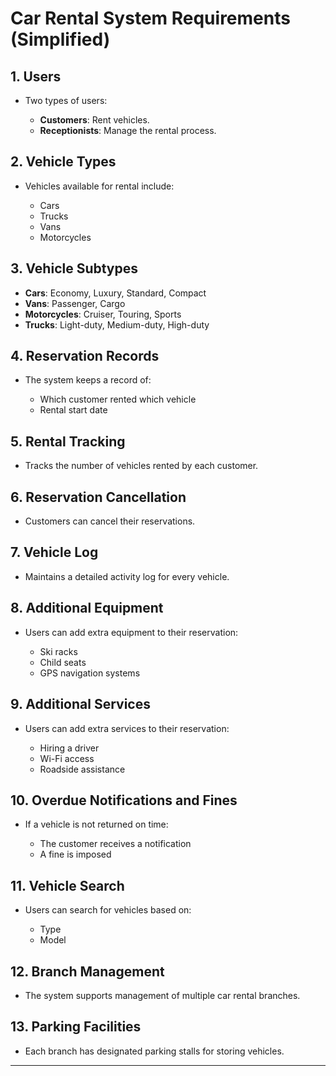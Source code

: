 # Car Rental System Requirements (Simplified)

## 1. Users

* Two types of users:

  * **Customers**: Rent vehicles.
  * **Receptionists**: Manage the rental process.

## 2. Vehicle Types

* Vehicles available for rental include:

  * Cars
  * Trucks
  * Vans
  * Motorcycles

## 3. Vehicle Subtypes

* **Cars**: Economy, Luxury, Standard, Compact
* **Vans**: Passenger, Cargo
* **Motorcycles**: Cruiser, Touring, Sports
* **Trucks**: Light-duty, Medium-duty, High-duty

## 4. Reservation Records

* The system keeps a record of:

  * Which customer rented which vehicle
  * Rental start date

## 5. Rental Tracking

* Tracks the number of vehicles rented by each customer.

## 6. Reservation Cancellation

* Customers can cancel their reservations.

## 7. Vehicle Log

* Maintains a detailed activity log for every vehicle.

## 8. Additional Equipment

* Users can add extra equipment to their reservation:

  * Ski racks
  * Child seats
  * GPS navigation systems

## 9. Additional Services

* Users can add extra services to their reservation:

  * Hiring a driver
  * Wi-Fi access
  * Roadside assistance

## 10. Overdue Notifications and Fines

* If a vehicle is not returned on time:

  * The customer receives a notification
  * A fine is imposed

## 11. Vehicle Search

* Users can search for vehicles based on:

  * Type
  * Model

## 12. Branch Management

* The system supports management of multiple car rental branches.

## 13. Parking Facilities

* Each branch has designated parking stalls for storing vehicles.

---

<!-- ## System Design References

###  Use Case Diagram  
You can view the use case diagram at the following link:  
[Click to open Use Case Diagram](https://viewer.diagrams.net/?tags=%7B%7D&lightbox=1&target=blank&highlight=0000ff&edit=_blank&layers=1&nav=1&dark=1#R%3Cmxfile%20pages%3D%222%22%3E%3Cdiagram%20name%3D%22Parking%20Lot%201%22%20id%3D%224mi7ojPFxWIzs0nfCwQq%22%3E7Vxbk6s2Ev41rso%2BDAUIcXmcGZ8kD9mqs5nd7OZRAxqbGkAOyGM7v34lEDeJc4w93Jx4Xsa0oIGvP3VLrRYr8Bwff0rRbvtPEuBoZerBcQXWK9M0gG6yf1xyEhLD0AvJJg0DIasFL%2BGfWAjL0%2FZhgLPWiZSQiIa7ttAnSYJ92pKhNCWH9mlvJGrfdYc2WBG8%2BChSpf8NA7oVUlPX64afcbjZlre2y5ZX5L9vUrJPxA0TkuCiJUalHnFqtkUBOTRE4MsKPKeE0OJXfHzGEQe2hKy47sdvtFbPnOKE9rngj%2BPRPPzrP9ZXH8KPt5eH3W%2FO5sGEhZoPFO0FGF%2BOFCdBJh6ankqQmPCRY82OXiPiv6%2FAExMJYxp2cfhjyO4J1jo72tKY%2FzTYzxwgHIgG9cHFu%2BCgZSbxGj9hEmOantgJh4ZxbAFriiNEw4%2B2JZEgxKa6tlL3lYTstqYu2GtbQo%2Fgrut4Gmwrycg%2B9bG4rgmwpMrVz6qiKN1gqqhiPxrvWYtyC15gTVsx5sq0IwbyU7ZDScuc9h97Trwnn0QkXYFHjuTmFf3AXoHdW5f%2B%2FSM3G%2BtYCX14Q3EYnYpLYpIQptrHjfYsZwRv1XfHQk7xkT6gKNwkRUPGcKCNpgPzKw8x8ytFc0K4IG8vH5P92hT%2FoeyIIAOIS%2FOeVB2VgMEcMiZZ89%2B8i0COCmTQnzvXqM4tyXqVGrNWUximaqkbCrtUDVGY5EdPGU3Ju%2FBJvNXIpW%2Bskz3nduOywuUwcQEwF0X4LX%2FYpw%2Bc0pD5uceqKQ6DIBLKmeHCZPNvsstbHoym9BehYg2a0l9zH1iLU0IRRa%2Fi2fVcFqFXHH0lWUhDUtwzLa962nHmZ%2BWLQm5OuBYtKX0mCXthFAqkMcroAWe0gUT91mGyxWlYtDUAZu%2BLj71MWDVV1qsdDeR9ujrTra2tn2oxsBvyQ2WiXAZho22LK9QKfXUTymrxpnF7mVr5YcWvprDNenGe0j0KJ8B8SuEHyr4kefjaTXOnfdiGFL8UnXstOmTDp3%2FTiwsbfM%2BPi9Yc2YbDhOV4oOHnK%2F%2B8bcTfKvx2%2BfmWU73UgzqKB33cYOGsm1CxYL7jP%2Fdx9OhT7kGrvvZLi%2F8sWBJKSbySOyNYUzICpKYEqa1CCjoRHQlQVwH0eZ8xPHB6s5i65syYeipJgzhMbgZQD7YBtecmael3Goi%2BnDKK45uF1JsdUlOBlKJ3zEd8of%2BOVY%2FKdLLpHp4k8ACpRzueipahTwqXOnTP%2FHzIvgC4qiCyHLjUsLJDp7grUs8JlNvRC6cFylQ9G3vD9%2FyttqEf4VnxctzzxPImhctQ4PJRGizKWXWRalqQVNfuo2w7L5O8pYFkKSCpAP0lM2qWIZnC9TTbbGvpm1JTHKon2WvkhJqpzgfHsyIzXnr6n2jKD37nLRosD9fH5pnr0znrF%2BD0CKNz0ETpsZ6uGVfSREnidlBubKaoIxKFKXlar53UK4xdJ%2FREOq9M5olUnjqHEGm8VhIvT%2BG1E3g8Tycl7wpRnbgrOBRJk5ciZVcl7Njjw6cVXK%2BURF0jTddO0tUpumGioORVnA4HD80OD%2B%2BO5eDVWfjd4AMaXE4OeqDD4HBCgwN1qex7sUCY9by3Z27P8Noe33bcMz4%2FP%2FrK0GbvhtNPBwLzikDQhT0cJjYAR9ecdneXA3%2Ff0ABsTzO9xp%2FkRSyNeZLqT3rSkWMG6FqvG4ZRlimNIbxzo4jLGLUQokDP0xw4DFMYDTRT0mVPu34LLhtu3gmhrsEDfRg2MEXavGSw1Gn2p8hwDGnBBVs3xXFBBcsThzUR%2BMGpcdCbBgW8PYZNC%2BGLbRjdo4yLvYesyJx2pmoBhS0R2fBFIZ3fy9TZEdnPnHaXFimq4dtcSRpLTdJ8hPjAJI%2B%2Bz3rPzNlk6zxc02aTLXUIvN8FiOKFIObIq99diBmTIqYO8VAQVJ0yJkH4xl8gzUGcs29KZOtak52YbOpgqAldimPywYmXj1MqMY9WM3MQLg1INTXVCSTqrHSZ0%2BMtADs1y%2BOjyN9HhdObvdvaUpbE0DvSJJPG1NLlNleyt4TH1Lc9v3pOekFHGtN7HQuOLpwSLXXBEWVZXqzJ3%2FU9TDYcrx2Zt2NaYHE0U2dHgmboA4VRUZNqo5hjkbxmu1VHveOcC5RdzJsWQHXsy%2Fw%2FLjzaEqpO5Iz%2F7IjZal9VAVrahHwh82xgW5oL6kSrbrVtC6y2xv7p3e%2FrnXgWXi463iny%2BdTd1ZxQFE1NAjUVo5DgvjL4mcAgzbDmXhm0e9T63A0%2B4Nq%2FNbfBB14Krty8YdktNw%2BBc7Gfb6z6VEs8v68aVUWXlhGdzemXDu%2FsMnOZpF5IxAGup5mg25dcPBBRdcGJi9XsgZeTl83KhXAIMru7EoWuHLd0qDImZtDA6893BvVgkONYQzGoQ9XUDOpRBnln0AhxzHEbNU62NFy6dnJ9Ru%2FU86oeFZd3bo0Q3xxvGD516ZqYQ466OnHn0BQRbigOdemamkM98jvDbwqROKGf4cTABcIzbhQxAdDctsVt4F7Hng5djqxrbPbck0XjJot67ISHXR8VGStZ5NzIpErX3ZaD0aDtTOtkyq6xkLAFoKVZ7W0I3tXbEDp0lfmaqRzPjUzNRufhQuiV7zcAw9Ar3wdhS%2FSatlzduZHZ2d%2BFXi6AWrkJ%2FbP0cgEbdMvea1p6uTcycbM9efe24w1Kr1uLonI9bF06dvHUz7SYdSRl%2BsQ0HKsG6NZouBB2WVLUu55dliM5y6kdnDkos75puLOrueWKwUIs7MnVPLal6VdO%2F125CLOs3JjKxpdlji7Y38k3Nrf6uwXNQfv7Wdp4PcOTvawaAE%2FergG9K7lly1VJ0%2BaV3Ms%2BOHQRtxwplkCwUG4ta%2BjjSdtZHCip6M0t%2BTtpcpAbm1tj1TvxLy60Rj3MgoPVtQ5Xt%2BQsilbyB%2BGgcyWtTOnrWlUN3VS0GqtgSZeqpaE%2BYLn0%2BS3ubk9aLeyjK3KVpXstraQMvCPvyLiaVivxvfPG6fWXzsGX%2FwM%3D%3C%2Fdiagram%3E%3Cdiagram%20id%3D%22A038mI5rNn6LkVU-p_f-%22%20name%3D%22Parking%20Lot%202%22%3E7V1bd6M4Ev41Pmf2ITncMY%2B%2BdGbmnHRvttM7O71vMii2TjBiQY7t%2BfUrcTMIfA1gwdAPHVNgFar6qqQqleSROlvvfg2Av%2FqKHeiOFMnZjdT5SFEMQ5boH0bZxxRNMxPKMkBOTJMPhFf0F0yI6WMb5MCw8CDB2CXILxJt7HnQJgUaCAK8LT72ht0iVx8sYYnwagO3TP0PcsgqoSqSdLjxG0TLVcraUpI7a5A%2BnRDCFXDwNkdSv4zUWYAxiT%2BtdzPoMvGlgom%2F93TkbvZmAfTIJV%2F450b7%2BSzJwc%2FJ5L%2F6ExgT%2FK8%2FH7S4lQ%2FgbpIejxTDpe1NffbKZJ8Iwvjfhr3ndA2CJfJG6kTyd9nlA8E%2BJWkRicAdeQAuWrKnbPpuMKDUQwv00zL5G%2FFZ5AhgTduZuuUrsAhJAKh%2BU2rxG9HVH3CFbPq6SbtUEAueF6X5PG0VsI6mwEvfUs6%2FcIUcFjhwYPCQ3JiE2GViPtHNa8TpwjeSybPcpIuoWEP4DdNnolYD5C371UUQhhRAP5D9Dskv%2F4j7%2BYEp%2F8peKgXGygcMCKImPIlBOI%2FQOU0gOY85TzF96s2N7PENUTuhUiJr%2Bmcu04%2FbFSLw1Qc2a3FLXVvGJm9uiQUydnCXIyXm9yvEa0iCPX0kuasoVuILEneoSmpC2OacyzihrXJ%2BJf0iSPzZMmv8YPH0Q2L0VzgAXRwHMANBeLn1dkXpsmVySlf0CqVrFUpXm1K6IY7SfwQb%2B72HaleyKYI4ajfFUfsfwOuj0jVFOKWPxVH6V0xwYO%2FpJK2PujdU4XQvyyXlf9kR6DlhSa6UOGHxEr1auNh%2Bp0KhpCQgk4348ikS5lwqCjTAG8%2BBTnID7hD5k31%2B1CU9uf4ZXSvj9Hq%2Byz083%2BcuXmCAaN8ZoiLaUcWEeBPY8FTflfhB6BQivKP6e5AeJUm1yhozEu0E0AUEfRQDwyqVJSxeMKLvfMCHalqPus5BROZUH3cr%2BWo%2BmCu3Ni42JStcU4RaLiQnmkofxG9vISw8E4EtE9En8KdUOB8OeC7y6KcpjWLwexZjM1gxy51hFzMoeDh6iDNz3heskeO4UWPUumlM9IP5hvmDfKA8R1%2BcqwfK98QM1QjIBBCwiN6Mgc8FC%2Bi%2B4BARhFn7Qfzs1GcCjISnT0f6PKIEZIY9FqSiCKgQhGQLQ5L1LO0J8lYU4qQmnyNpnM%2BRrbLPMcwKnzNuyuVUTTKO%2B5pEsce9iUdfKnYnkiSnhNif6Nn1wZ9EV%2Fv81cUeJbaXOjxKTvZ6hej1mhwK9VaPY03K%2Fsmcb9E4HV%2FsW840LFtcw0c8TW1epGoK0wlIiYIUxbAeNeXI7ORqeCgmFRQ%2F%2BlhGu5iwBkx8DhMan4u6HRCaJT%2FKxn0Bkc5%2B6gYEBwaNAv9vPeiYcm2wMWUBYFM1Q%2B3oAsgLCN7pjPbVx%2BSK%2BLqrSwSM02XLH3UyDZ8CCGPGC4zdfomUGtrvF3WwMzmZ0oKLLlXkZFpdcFHLOZm7eZzfgOdQxfk%2BHfd6l5CjYQqnfHNcofxWE3KqQMPNDK%2F9eETpmeIP1SMCKV4VR%2FHPbErVQ7VrfAJeALULVF%2FT89UXPhMqgPKraiuG7HeN2W%2Bd17lS1nmr2W%2B1qrKiE2mps4mIFM2iJCIkjSWpOf2bN6e8q1rjYdJwLkLt7NKJKJhQzHKeOxsHrs9zj8t5blNpNz%2BlDmsfn8SEztdh3Q4IXSonLFsHREMLH%2FfOc4s2vJh8JdftsDGV%2B8NGK8Om%2BUqgg7PRFTOPL5l6H6tdfKVmcg2%2B6iv9GWtUBDwCbi79qWjN4KOYhvGUmpkIge1n100mtk1xe0UirKv5%2FU0IAw%2Bs4R0WTvztPZZrQKzZVxrYbsKY%2F6RAaqnzMAhZCM34v8Sfe4WrAIbU1YAw3NKXSLfr9GL1qFiuqUlyOb9QuXokN5ZU0ssZxTZLeke5gt7RyWLe3OBfGPrPDPtH9Xa24DcN1c5OBdKx6y5TAYlblNJk8%2Bb4VDvXVNOTgHKCc8BiLBmzC1jkF0w0%2BfbQ2DrXVNNYFGhzU1KIM1nCv8Ossq1JVIBtGIbFPcE9mGTwdZiaUlHCn5l8O3uCBdozNnHWyOu%2FEQHHyZXvXVZgVi%2F7L3ToA54Nz5tWI9x36GyvO2PSsiycSafMrjdpepfpsvj%2FibEgTqx4izCWpjSQhCLNUei7YD%2FFIHD65ULTgmBUmHQ1OiXhPfZX4I8K6cfXJNtFjVZ6RiEp3s17fC4%2FKfGEPmkqXOEtKzM%2BCO742S5Nj7SK9EtI%2F%2F7Y%2B%2FAWNYVxsb109oya%2BoVIA%2BbkzZ42rvsNE%2FRGh0NWrNOjE3NkPgVnVBRwq1UlPs2l4AyBKrjZrG3f%2F%2Bnxhb69ex1bQlKMaBOTjoldN15%2BHmwZZeNteR4sUEFuFPMMptvVjlEIIQcQ2LtT6koZKQHMVqBj6o556J7aL4n6mR422V5wRdAavpJots0YM0ujHBm1pRdgS0h3fQGwjspSYu54s3DbYuyD%2FRqmnF%2BSi3ZYf8SHuF5%2BtmmdEVWuTCS27lNVIp1x56pUDKH07ETic%2B482y5Tvz8X6ATK0SfLxyptpKeDwd1cUt42E2m3WsLF3H54z8GALc6EFInY%2B%2F0elXSZ1QSngd1dr6hVndZY6RWlxryiQDUMMxCuLvdnnVF7ptFU7aZZofZ2D2MWaLV9VlwV6ovWtbEumtbNqiQyJ9Bhc%2FBnine5DTy6UbEhXFUrdN7U5mCz6gyI43WSZ7duZZWQmqaMDrWQD9KjrIxH7Z20mw5bomzdkkzex99%2B1GEZRFqxqYbLGs2qfLUwmDmye3B0uqy25p1dqScVBX46tzfrMNhcX1Wrl%2BDX7pZ0874V3tI4h1HpUbGUFt3aLbiqb5sA78NKG%2Fwu3y7IpfN1nXeHTYOoI8ke6G3WlyV6SqkHkdI9DvqobCj1dRPlSIzPDgRzqenkI4CosZraP5lDGBgNjLrN6Akgd7CdgdHA6HpG%2F%2FZeABpsZ2A0MLqa0QuNq4oLQZ3sxsBoYNQ%2Bo%2B%2FwLc49HGm%2BM0scEreXW7fSE7XOLXE0VyhvCrSeOfpc4H%2Fs2JhFBT47F%2FhP7ChV1XFTHhgNjDJGMxeHQzA%2BMOoRo6kL7He2O3HA9cBoYHQ9o29scbzr83xV40qZLP3SeT7%2FW8P1zfMFqmAbfW6ef6Tuf1EBzc5N8zuPff43PnTr0t%2F4MJqC%2FlgRB%2FrJxrTvUW26kNCtsSB9hTdBeIeNCAGT7oVsuydVavb2xqVdnEQbPdJNrUd3%2FXXGdfDDpqFUHeXa6p7WsUA%2FCZa4jmdMXvc0wFj333%2BswW4GWJ0z2Z%2FBeO2se7sjXohT5O7AmRXP5TeFX3GWR%2B3vEp2ttHHdHp2QqXK%2F4GJoFecRKGkYVAh5bpj30csAM5EeSiBpV1ZfsQPZE%2F8H%3C%2Fdiagram%3E%3Cdiagram%20id%3D%222JbYtx7kbXOYMD5rNI6i%22%20name%3D%22Parking%20Lot%203%22%3E7V1bc6M4Fv41rpp9iAuJi%2BHRiTs7s9WZ6mqnemcesVFsKhgxICf2%2FvqVuCNhGxNuJumHjjnGktC56JzvSIeJ%2FLA7%2FNs3ve0TtpAzgZJ1mMiLCYQygAr9wyjHiAI1LaZsfNuKaCAjLO3%2FoZgoxdS9baGgcCPB2CG2VySuseuiNSnQTN%2FH78XbXrBT7NUzN0ggLNemI1L%2Fa1tkG1OhJGVf%2FI7szTbpWku%2B2ZnJ3TEh2JoWfs%2BR5G8T%2BcHHmESfdocH5LDpSyYm%2Bt3jiW%2FTkfnIJVV%2B8PMwP%2F4ir%2F%2BsjLfdfvef4OFp9XwXt%2FJmOvv4iSdQc2h79x4bMjnGE6H9s2fjvN%2BZ%2FsZ2J%2FJc8g7p5R3BHiUpIYmgA7kzHXvD7lrTsSGfUrMW6KdN%2FDfsZ5UQfpj%2Bq%2B1uvmOyPAYE7ZIb6BOt%2BB9RmsfTtj4bcSJBSXcg33PJA62wbyH%2FLv5iHmCHzdeZ8V4zLw56IenEiE3uzMOD6Zlrm1D1mDNWUU6eecIGu2YPWaHH25tT07K%2BucQ33TX67V%2FRM66owehoWlnvB5v00PMGkViBnu31K0qHUCB2NJZgi98f945zeRpgoVP4hnxiU%2BM7j8zHIrQr97ExWUS93mN614sTWtIXm1o4KqVkR%2F8sAP34vrUJWlKdYi2%2B00Up7Ya1jQ4nbSdILTJdzBDeIeIf6S3JD4xZbMXjhQwoyQr1ni0LUFUj2ra4IsTLUbwUbdLWM2NNP8T2%2BgrbDQdnu3%2BaBI3fbG%2Fx3g8iybbwfuWgjtTKZ7Nbsdvbm1Wq9uu9Qx9xvsN7N7VfJxeoWzEdUAKzqVo0HnqJ8UjtRN54GG3ZDnk4toMt18fxW43RelzU87ja5bgZ5ZWBNDTVVQakutTX%2FdLcm30wKkK2RVfcovq%2BYTqC29ZaVeG9dbVvrVWHo7X0r7ljU%2B2IV%2BYqoMHzmqTU4i%2FiK2rijzvkfgLdN0NntAdnPyAm2QfJghrO9jIiddM%2FsXeIjoFxPXz2MLJ7ZNSuBuCbbkAlEbt%2FxPaXSiZ1KzrqPtUa%2F7xg34pNBKrEBSEzpaJNBFJbRlEbjlF8MINtdXN2M1yXteJKCCWthOtKCdfltpg%2BGxLTfWuETNd0dWhM10uYzs2nY7soXPh8%2FJom29g0sYl7wA6mTF24OLyJm2WeFTvbspywMZZdoaEoY83iDmSU7%2BEPF3JG%2BRnPAiP5mC615iocmcRcI3OFnB84sImNWft%2BdO%2B9h2lMEE6Vej9RFyHFJw%2FYZU6UHXILmQF5pytp%2BmTJk9juFvk2aYjlCuQ83hSwzrFclktYrrfEceMyx5FrzVmONuNrTjl86nhZyIo5gGik%2BRf7PFUUGF%2F%2FzXgqTQF9hIiwOOTuXhxzFz%2FoVNPHYnYhpEVDQZaQ%2FOUmnA4X7%2F01urSGiYzJTbtaMusJzUeOSey34jDKeBH38AOHUWjKdzjj7bvCqXD0APHv8ulhvqkSEVKKTRFqehERmgrFI330%2BhKTICvDFBnEYMq%2F4p7Ci7%2Fz32QNhVfH%2FFV96Ytm%2FJJd7U36Zio8sdBcLX0zVZA%2BvVvpE7dCfDsQKm%2FBOSFcOXj9GvI52bwCtOjyMVzuQ35XEFFV0nMiKk2hAfs0apfFKo0UmrZgwIB1ZUg1uKZ03hi2LUMDSsl%2BFOX5hbb22vkE6VzHptMaoD9xVZTh9h7RDAIqQGODeQHgglugKKrg9AK9S5gXDCixSqPbPFo4kuhW1Tmma4YY6XQb3IIBpeSe%2Ff36dYRs1%2FlE7ADYPqCczi%2FTHSHTgSQPj%2BsDAq2fMMH%2B%2BkjdtDEyH%2FJZ3AEwXwSvOw0S1UkhSNST6xowBoNF1EkOygBTSZpN%2BoUzogDqpEjcSXSMsiEKQWPBqCJNAZcn02Q4hTMj%2BadzsETl6BTKxlSXsn9F6ASoPHRyIlbNGk5uxC8vAWonnv2C7VuF7TUe9NJk0cJpsxIL1xZqDxqG7TNrI0lF4HSqgr6NTa%2FgqaZQc6Bk5gBwklDXzlxqV%2B4WVk3AvJsXqL7kRJ8ZUwWe5icPZVSVE12nM5Yta4bBy4nWrZyUnUT8kpMrfJd0m86HRYM2BagbNBzZKIPVG5ANTi4UVf%2FUKxKQ%2BQxwfQmS4bAkaECw7EcTM%2FHxiqWHyRVR%2F62mLuw%2BNn%2FawaOPULUzvLc3pVTR%2Fqj0gDeDFAE%2BjkrrM%2FSWCIIDygn8broWZZzn0SVwdDChrnF4jVR21qNTlBAOKDHwgHdetKCMjO9AMobH%2BAHlBr4zj2qEbJd5fHYAbB%2FQlvZxp4RUODzmf2HkrWLkhlxkuVGSBOwUIoefCCKHvQIShqycg7IlpSZEfr5dw%2BgWIU8s083LU3%2FIp6ZMFXhiYbge%2FNTUqapzItEtXCV%2FgeEfhTL1U47C9VCmrp2BMjsXjc%2BChfe79ACNPy5dX4A0aVACJELhnW5hyh%2FFkqaz9NxLL%2BdcKghZc3uLNGNq6JxQ6XWFirXGSSjkz%2Bm3LUm1IU76LYt8i%2F%2BfqcQQZT%2FcVRDFkdIXaVCkhR14jnm8x8Xj9CNIlVQs%2FdRgj16W3Yu6fjK9Yo5wGWfCqNJK3%2B2AFL%2FNZQf5JKLEE8bEqbDmrI9QNnGnDzi1Ufa3MO%2FSbwH9%2B3z0UB02BVFmV7p4UKv5SaTreTwyVr%2F3T0zsF3ttMmhoRMfGDP5QASjZdSmXQUqgNRRRHlDK6FT9xgsg8q1aDhI%2BZ3L8sztLz2ppLfussMV8614H0FtxNS8uX5evrtZR12%2FRserqp42bNO%2B5mnKRdp8rKXcz9lys9ghFe15e2YyvD9CcPR9QJrjoeRSvqmw4m6%2FXoZ6OfiXYB8h3zR3qQTW99z72uZkRZ5c5uzAvkDp6eOQHOMYFfkSfRyVXPgrY2zmC4J0OYjwvxYAzLhtvlJWZK9t116If3e8BzUkO25ycxTWzlEzxEObkPOreIPaZrH0XkXj5comzpkBSqPLH%2FEHdakDZpoCTTbWNj4o7Q75k8cRUGQOURZ0vLyOYraqyKEv8yQqhqbZlsWzTSr%2F4wnzzKSqId%2BVD%2BXiNgqBY42kEPobBaw6sWra6vRdwlG3Y6UmX5tbOdsevRBzA3sdr%2FXp%2FqeBoVFrAawag0uKGKyDMaM5Jwx5yi5OVc9fYDoeAruckuduyzR12rectY330VXKvkhBi5y5sinpUy7hb7JMt3mDXdL5l1Et7hFeYELw76RuCvGc4vVBCJvUN855hzlFs3zesumFIOSt1STOxzMnNuIiQL0an8nswKocrCq8VQlMtu4jJDspPoQNSHR3gt04OTweiNGK3SgAEF02pfWx8JlT05JtqWwnE3XEjVoKpMsvDBGAqQfm8KpyvKFaAD6ThqQfsYYkQQn%2Bt7p6%2FDEs92VTb2iHu%2BBuvdrB6eMV6e7o2ZuWQe1AOWSjxWFs5VKH8TdfKUbaFpxLOmxPqvKp8VL6jiK8KPgzOy3X%2FMpzI24cLSIJmXB7BEst1oWEgqIDQVNtyW7ZVYaQ2%2FcbSIpVNdw%2BxLxAqcsu1X%2F5i8Kk6oakBFENVyk75j1ZPZCOnKKzu7oU1ovobk4YYN8M%2BnB9J5aqiKbXBI0lQIFBNgaj8mcfcbfGx%2FzODFnqKl6vTx9%2F4mP76X8DYt8o0Ohp3s%2FpdoZBDjdePFdFWeB5qalr0%2Bzo%2BCRXeG5drO%2FYCMKrwJzHbdpCaLfhQlcf98e7ihNfnndwxnpeM%2FNPyTpjw6ntWBBXumnfNVkEYPO80%2FlxSbd6VNNVxUJm8GPKz8M4wjKk2a4p9pa11zcGykrkfd4duLAKPMb3aibfOqlXw4GftFJz4ToqOX6KplpUVOC14feOorJ5HIZesGRWFmouKlUtx8ckYu8UCGckbTZvKPH9U0BVeOtOzXte%2F75qPMtWZ2pCg00sfsz1c2e2%2B6W2fsIXYHf8H%3C%2Fdiagram%3E%3C%2Fmxfile%3E#%7B%22pageId%22%3A%224mi7ojPFxWIzs0nfCwQq%22%7D)

---

###  Classes  
You can view the classes here:  
[Click here to open Classes](https://viewer.diagrams.net/?tags=%7B%7D&lightbox=1&highlight=0000ff&edit=_blank&layers=1&nav=1&page-id=A038mI5rNn6LkVU-p_f-&dark=1#R%3Cmxfile%20pages%3D%222%22%3E%3Cdiagram%20name%3D%22Parking%20Lot%201%22%20id%3D%224mi7ojPFxWIzs0nfCwQq%22%3E7Vxbk6s2Ev41rso%2BDAUIcXmcGZ8kD9mqs5nd7OZRAxqbGkAOyGM7v34lEDeJc4w93Jx4Xsa0oIGvP3VLrRYr8Bwff0rRbvtPEuBoZerBcQXWK9M0gG6yf1xyEhLD0AvJJg0DIasFL%2BGfWAjL0%2FZhgLPWiZSQiIa7ttAnSYJ92pKhNCWH9mlvJGrfdYc2WBG8%2BChSpf8NA7oVUlPX64afcbjZlre2y5ZX5L9vUrJPxA0TkuCiJUalHnFqtkUBOTRE4MsKPKeE0OJXfHzGEQe2hKy47sdvtFbPnOKE9rngj%2BPRPPzrP9ZXH8KPt5eH3W%2FO5sGEhZoPFO0FGF%2BOFCdBJh6ankqQmPCRY82OXiPiv6%2FAExMJYxp2cfhjyO4J1jo72tKY%2FzTYzxwgHIgG9cHFu%2BCgZSbxGj9hEmOantgJh4ZxbAFriiNEw4%2B2JZEgxKa6tlL3lYTstqYu2GtbQo%2Fgrut4Gmwrycg%2B9bG4rgmwpMrVz6qiKN1gqqhiPxrvWYtyC15gTVsx5sq0IwbyU7ZDScuc9h97Trwnn0QkXYFHjuTmFf3AXoHdW5f%2B%2FSM3G%2BtYCX14Q3EYnYpLYpIQptrHjfYsZwRv1XfHQk7xkT6gKNwkRUPGcKCNpgPzKw8x8ytFc0K4IG8vH5P92hT%2FoeyIIAOIS%2FOeVB2VgMEcMiZZ89%2B8i0COCmTQnzvXqM4tyXqVGrNWUximaqkbCrtUDVGY5EdPGU3Ju%2FBJvNXIpW%2Bskz3nduOywuUwcQEwF0X4LX%2FYpw%2Bc0pD5uceqKQ6DIBLKmeHCZPNvsstbHoym9BehYg2a0l9zH1iLU0IRRa%2Fi2fVcFqFXHH0lWUhDUtwzLa962nHmZ%2BWLQm5OuBYtKX0mCXthFAqkMcroAWe0gUT91mGyxWlYtDUAZu%2BLj71MWDVV1qsdDeR9ujrTra2tn2oxsBvyQ2WiXAZho22LK9QKfXUTymrxpnF7mVr5YcWvprDNenGe0j0KJ8B8SuEHyr4kefjaTXOnfdiGFL8UnXstOmTDp3%2FTiwsbfM%2BPi9Yc2YbDhOV4oOHnK%2F%2B8bcTfKvx2%2BfmWU73UgzqKB33cYOGsm1CxYL7jP%2Fdx9OhT7kGrvvZLi%2F8sWBJKSbySOyNYUzICpKYEqa1CCjoRHQlQVwH0eZ8xPHB6s5i65syYeipJgzhMbgZQD7YBtecmael3Goi%2BnDKK45uF1JsdUlOBlKJ3zEd8of%2BOVY%2FKdLLpHp4k8ACpRzueipahTwqXOnTP%2FHzIvgC4qiCyHLjUsLJDp7grUs8JlNvRC6cFylQ9G3vD9%2FyttqEf4VnxctzzxPImhctQ4PJRGizKWXWRalqQVNfuo2w7L5O8pYFkKSCpAP0lM2qWIZnC9TTbbGvpm1JTHKon2WvkhJqpzgfHsyIzXnr6n2jKD37nLRosD9fH5pnr0znrF%2BD0CKNz0ETpsZ6uGVfSREnidlBubKaoIxKFKXlar53UK4xdJ%2FREOq9M5olUnjqHEGm8VhIvT%2BG1E3g8Tycl7wpRnbgrOBRJk5ciZVcl7Njjw6cVXK%2BURF0jTddO0tUpumGioORVnA4HD80OD%2B%2BO5eDVWfjd4AMaXE4OeqDD4HBCgwN1qex7sUCY9by3Z27P8Noe33bcMz4%2FP%2FrK0GbvhtNPBwLzikDQhT0cJjYAR9ecdneXA3%2Ff0ABsTzO9xp%2FkRSyNeZLqT3rSkWMG6FqvG4ZRlimNIbxzo4jLGLUQokDP0xw4DFMYDTRT0mVPu34LLhtu3gmhrsEDfRg2MEXavGSw1Gn2p8hwDGnBBVs3xXFBBcsThzUR%2BMGpcdCbBgW8PYZNC%2BGLbRjdo4yLvYesyJx2pmoBhS0R2fBFIZ3fy9TZEdnPnHaXFimq4dtcSRpLTdJ8hPjAJI%2B%2Bz3rPzNlk6zxc02aTLXUIvN8FiOKFIObIq99diBmTIqYO8VAQVJ0yJkH4xl8gzUGcs29KZOtak52YbOpgqAldimPywYmXj1MqMY9WM3MQLg1INTXVCSTqrHSZ0%2BMtADs1y%2BOjyN9HhdObvdvaUpbE0DvSJJPG1NLlNleyt4TH1Lc9v3pOekFHGtN7HQuOLpwSLXXBEWVZXqzJ3%2FU9TDYcrx2Zt2NaYHE0U2dHgmboA4VRUZNqo5hjkbxmu1VHveOcC5RdzJsWQHXsy%2Fw%2FLjzaEqpO5Iz%2F7IjZal9VAVrahHwh82xgW5oL6kSrbrVtC6y2xv7p3e%2FrnXgWXi463iny%2BdTd1ZxQFE1NAjUVo5DgvjL4mcAgzbDmXhm0e9T63A0%2B4Nq%2FNbfBB14Krty8YdktNw%2BBc7Gfb6z6VEs8v68aVUWXlhGdzemXDu%2FsMnOZpF5IxAGup5mg25dcPBBRdcGJi9XsgZeTl83KhXAIMru7EoWuHLd0qDImZtDA6893BvVgkONYQzGoQ9XUDOpRBnln0AhxzHEbNU62NFy6dnJ9Ru%2FU86oeFZd3bo0Q3xxvGD516ZqYQ466OnHn0BQRbigOdemamkM98jvDbwqROKGf4cTABcIzbhQxAdDctsVt4F7Hng5djqxrbPbck0XjJot67ISHXR8VGStZ5NzIpErX3ZaD0aDtTOtkyq6xkLAFoKVZ7W0I3tXbEDp0lfmaqRzPjUzNRufhQuiV7zcAw9Ar3wdhS%2FSatlzduZHZ2d%2BFXi6AWrkJ%2FbP0cgEbdMvea1p6uTcycbM9efe24w1Kr1uLonI9bF06dvHUz7SYdSRl%2BsQ0HKsG6NZouBB2WVLUu55dliM5y6kdnDkos75puLOrueWKwUIs7MnVPLal6VdO%2F125CLOs3JjKxpdlji7Y38k3Nrf6uwXNQfv7Wdp4PcOTvawaAE%2FergG9K7lly1VJ0%2BaV3Ms%2BOHQRtxwplkCwUG4ta%2BjjSdtZHCip6M0t%2BTtpcpAbm1tj1TvxLy60Rj3MgoPVtQ5Xt%2BQsilbyB%2BGgcyWtTOnrWlUN3VS0GqtgSZeqpaE%2BYLn0%2BS3ubk9aLeyjK3KVpXstraQMvCPvyLiaVivxvfPG6fWXzsGX%2FwM%3D%3C%2Fdiagram%3E%3Cdiagram%20id%3D%22A038mI5rNn6LkVU-p_f-%22%20name%3D%22Parking%20Lot%202%22%3E7V1bd6M4Ev41Pmf2ITncMY%2B%2BdGbmnHRvttM7O71vMii2TjBiQY7t%2BfUrcTMIfA1gwdAPHVNgFar6qqQqleSROlvvfg2Av%2FqKHeiOFMnZjdT5SFEMQ5boH0bZxxTN1BLKMkBOTJMPhFf0F0yI6WMb5MCw8CDB2CXILxJt7HnQJgUaCAK8LT72ht0iVx8sYYnwagO3TP0PcsgqoSqSdLjxG0TLVcraUpI7a5A%2BnRDCFXDwNkdSv4zUWYAxiT%2BtdzPoMvGlgom%2F93TkbvZmAfTIJV%2F450b7%2BSzJwc%2FJ5L%2F6ExgT%2FK8%2FH7S4lQ%2FgbpIejxTDpe1NffbKZJ8Iwvjfhr3ndA2CJfJG6kTyd9nlA8E%2BJWkRicAdeQAuWrKnbPpuMKDUQwv00zL5G%2FFZ5AhgTduZuuUrsAhJAKh%2BU2rxG9HVH3CFbPq6SbtUEAueF6X5PG0VsI6mwEvfUs6%2FcIUcFjhwYPCQ3JiE2GViPtHNa8TpwjeSybPcpIuoWEP4DdNnolYD5C371UUQhhRAP5D9Dskv%2F4j7%2BYEp%2F8peKgXGygcMCKImPIlBOI%2FQOU0gOY85TzF96s2N7PENUTuhUiJr%2Bmcu04%2FbFSLw1Qc2a3FLXVvGJm9uiQUydnCXIyXm9yvEa0iCPX0kuasoVuILEneoSmpC2OacyzihrXJ%2BJf0iSPzZMmv8YPH0Q2L0VzgAXRwHMANBeLn1dkXpsmVySlf0CqVrFUpXm1K6IY7SfwQb%2B72HaleyKYI4ajfFUfsfwOuj0jVFOKWPxVH6V0xwYO%2FpJK2PujdU4XQvyyXlf9kR6DlhSa6UOGHxEr1auNh%2Bp0KhpCQgk4348ikS5lwqCjTAG8%2BBTnID7hD5k31%2B1CU9uf4ZXSvj9Hq%2Byz083%2BcuXmCAaN8ZoiLaUcWEeBPY8FTflfhB6BQivKP6e5AeJUm1yhozEu0E0AUEfRQDwyqVJSxeMKLvfMCHalqPus5BROZUH3cr%2BWo%2BmCu3Ni42JStcU4RaLiQnmkofxG9vISw8E4EtE9En8KdUOB8OeC7y6KcpjWLwexZjM1gxy51hFzMoeDh6iDNz3heskeO4UWPUumlM9IP5hvmDfKA8R1%2BcqwfK98QM1QjIBBCwiN6Mgc8FC%2Bi%2B4BARhFn7Qfzs1GcCjISnT0f6PKIEZIY9FqSiCKgQhGQLQ5L1LO0J8lYU4qQmnyNpnM%2BRrbLPMcwKnzNuyuVUTTKO%2B5pEsce9iUdfKnYnkiSnhNif6Nn1wZ9EV%2Fv81cUeJbaXOjxKTvZ6hej1mhwK9VaPY03K%2Fsmcb9E4HV%2FsW840LFtcw0c8TW1epGoK0wlIiYIUxbAeNeXI7ORqeCgmFRQ%2F%2BlhGu5iwBkx8DhMan4u6HRCaJT%2FKxn0Bkc5%2B6gYEBwaNAv9vPeiYcm2wMWUBYFM1Q%2B3oAsgLCN7pjPbVx%2BSK%2BLqrSwSM02XLH3UyDZ8CCGPGC4zdfomUGtrvF3WwMzmZ0oKLLlXkZFpdcFHLOZm7eZzfgOdQxfk%2BHfd6l5CjYQqnfHNcofxWE3KqQMPNDK%2F9eETpmeIP1SMCKV4VR%2FHPbErVQ7VrfAJeALULVF%2FT89UXPhMqgPKraiuG7HeN2W%2Bd17lS1nmr2W%2B1qrKiE2mps4mIFM2iJCIkjSWpOf2bN6e8q1rjYdJwLkLt7NKJKJhQzHKeOxsHrs9zj8t5blNpNz%2BlDmsfn8SEztdh3Q4IXSonLFsHREMLH%2FfOc4s2vJh8JdftsDGV%2B8NGK8Om%2BUqgg7PRFTOPL5l6H6tdfKVmcg2%2B6iv9GWtUBDwCbi79qWjN4KOYhvGUmpkIge1n100mtk1xe0UirKv5%2FU0IAw%2Bs4R0WTvztPZZrQKzZVxrYbsKY%2F6RAaqnzMAhZCM34v8Sfe4WrAIbU1YAw3NKXSLfr9GL1qFiuqUlyOb9QuXokN5ZU0ssZxTZLeke5gt7RyWLe3OBfGPrPDPtH9Xa24DcN1c5OBdKx6y5TAYlblNJk8%2Bb4VDvXVNOTgHKCc8BiLBmzC1jkF0w0%2BfbQ2DrXVNNYFGhzU1KIM1nCv8Ossq1JVIBtGIbFPcE9mGTwdZiaUlHCn5l8O3uCBdozNnHWyOu%2FEQHHyZXvXVZgVi%2F7L3ToA54Nz5tWI9x36GyvO2PSsiycSafMrjdpepfpsvj%2FibEgTqx4izCWpjSQhCLNUei7YD%2FFIHD65ULTgmBUmHQ1OiXhPfZX4I8K6cfXJNtFjVZ6RiEp3s17fC4%2FKfGEPmkqXOEtKzM%2BCO742S5Nj7SK9EtI%2F%2F7Y%2B%2FAWNYVxsb109oya%2BoVIA%2BbkzZ42rvsNE%2FRGh0NWrNOjE3NkPgVnVBRwq1UlPs2l4AyBKrjZrG3f%2F%2Bnxhb69ex1bQlKMaBOTjoldN15%2BHmwZZeNteR4sUEFuFPMMptvVjlEIIQcQ2LtT6koZKQHMVqBj6o556J7aL4n6mR422V5wRdAavpJots0YM0ujHBm1pRdgS0h3fQGwjspSYu54s3DbYuyD%2FRqmnF%2BSi3ZYf8SHuF5%2BtmmdEVWuTCS27lNVIp1x56pUDKH07ETic%2B482y5Tvz8X6ATK0SfLxyptpKeDwd1cUt42E2m3WsLF3H54z8GALc6EFInY%2B%2F0elXSZ1QSngd1dr6hVndZY6RWlxryiQDUMMxCuLvdnnVF7ptFU7aZZofZ2D2MWaLV9VlwV6ovWtbEumtbNqiQyJ9Bhc%2FBnine5DTy6UbEhXFUrdN7U5mCz6gyI43WSZ7duZZWQmqaMDrWQD9KjrIxH7Z20mw5bomzdkkzex99%2B1GEZRFqxqYbLGs2qfLUwmDmye3B0uqy25p1dqScVBX46tzfrMNhcX1Wrl%2BDX7pZ0874V3tI4h1HpUbGUFt3aLbiqb5sA78NKG%2Fwu3y7IpfN1nXeHTYOoI8ke6G3WlyV6SqkHkdI9DvqobCj1dRPlSIzPDgRzqenkI4CosZraP5lDGBgNjLrN6Akgd7CdgdHA6HpG%2F%2FZeABpsZ2A0MLqa0QuNq4oLQZ3sxsBoYNQ%2Bo%2B%2FwLc49HGm%2BM0scEreXW7fSE7XOLXE0VyhvCrSeOfpc4H%2Fs2JhFBT47F%2FhP7ChV1XFTHhgNjDJGMxeHQzA%2BMOoRo6kL7He2O3HA9cBoYHQ9o29scbzr83xV40qZLP3SeT7%2FW8P1zfMFqmAbfW6ef6Tuf1EBzc5N8zuPff43PnTr0t%2F4MJqC%2FlgRB%2FrJxrTvUW26kNCtsSB9hTdBeIeNCAGT7oVsuydVavb2xqVdnEQbPdJNrUd3%2FXXGdfDDpqFUHeXa6p7WsUA%2FCZa4jmdMXvc0wFj333%2BswW4GWJ0z2Z%2FBeO2se7sjXohT5O7AmRXP5TeFX3GWR%2B3vEp2ttHHdHp2QqXK%2F4GJoFecRKGkYVAh5bpj30csAM5EeSiBpV1ZfsQPZE%2F8H%3C%2Fdiagram%3E%3Cdiagram%20id%3D%222JbYtx7kbXOYMD5rNI6i%22%20name%3D%22Parking%20Lot%203%22%3E7V1bc6M4Fv41rpp9iAuJi%2BHRiTs7s9WZ6mqnemcesVFsKhgxICf2%2FvqVuCNhGxNuJumHjjnGktC56JzvSIeJ%2FLA7%2FNs3ve0TtpAzgZJ1mMiLCYQygAr9wyjHiAI1LaZsfNuKaCAjLO3%2FoZgoxdS9baGgcCPB2CG2VySuseuiNSnQTN%2FH78XbXrBT7NUzN0ggLNemI1L%2Fa1tkG1OhJGVf%2FI7szTbpWku%2B2ZnJ3TEh2JoWfs%2BR5G8T%2BcHHmESfdocH5LDpSyYm%2Bt3jiW%2FTkfnIJVV%2B8PMwP%2F4ir%2F%2BsjLfdfvef4OFp9XwXt%2FJmOvv4iSdQc2h79x4bMjnGE6H9s2fjvN%2BZ%2FsZ2J%2FJc8g7p5R3BHiUpIYmgA7kzHXvD7lrTsSGfUrMW6KdN%2FDfsZ5UQfpj%2Bq%2B1uvmOyPAYE7ZIb6BOt%2BB9RmsfTtj4bcSJBSXcg33PJA62wbyH%2FLv5iHmCHzdeZ8V4zLw56IenEiE3uzMOD6Zlrm1D1mDNWUU6eecIGu2YPWaHH25tT07K%2BucQ33TX67V%2FRM66owehoWlnvB5v00PMGkViBnu31K0qHUCB2NJZgi98f945zeRpgoVP4hnxiU%2BM7j8zHIrQr97ExWUS93mN614sTWtIXm1o4KqVkR%2F8sAP34vrUJWlKdYi2%2B00Up7Ya1jQ4nbSdILTJdzBDeIeIf6S3JD4xZbMXjhQwoyQr1ni0LUFUj2ra4IsTLUbwUbdLWM2NNP8T2%2BgrbDQdnu3%2BaBI3fbG%2Fx3g8iybbwfuWgjtTKZ7Nbsdvbm1Wq9uu9Qx9xvsN7N7VfJxeoWzEdUAKzqVo0HnqJ8UjtRN54GG3ZDnk4toMt18fxW43RelzU87ja5bgZ5ZWBNDTVVQakutTX%2FdLcm30wKkK2RVfcovq%2BYTqC29ZaVeG9dbVvrVWHo7X0r7ljU%2B2IV%2BYqoMHzmqTU4i%2FiK2rijzvkfgLdN0NntAdnPyAm2QfJghrO9jIiddM%2FsXeIjoFxPXz2MLJ7ZNSuBuCbbkAlEbt%2FxPaXSiZ1KzrqPtUa%2F7xg34pNBKrEBSEzpaJNBFJbRlEbjlF8MINtdXN2M1yXteJKCCWthOtKCdfltpg%2BGxLTfWuETNd0dWhM10uYzs2nY7soXPh8%2FJom29g0sYl7wA6mTF24OLyJm2WeFTvbspywMZZdoaEoY83iDmSU7%2BEPF3JG%2BRnPAiP5mC615iocmcRcI3OFnB84sImNWft%2BdO%2B9h2lMEE6Vej9RFyHFJw%2FYZU6UHXILmQF5pytp%2BmTJk9juFvk2aYjlCuQ83hSwzrFclktYrrfEceMyx5FrzVmONuNrTjl86nhZyIo5gGik%2BRf7PFUUGF%2F%2FzXgqTQF9hIiwOOTuXhxzFz%2FoVNPHYnYhpEVDQZaQ%2FOUmnA4X7%2F01urSGiYzJTbtaMusJzUeOSey34jDKeBH38AOHUWjKdzjj7bvCqXD0APHv8ulhvqkSEVKKTRFqehERmgrFI330%2BhKTICvDFBnEYMq%2F4p7Ci7%2Fz32QNhVfH%2FFV96Ytm%2FJJd7U36Zio8sdBcLX0zVZA%2BvVvpE7dCfDsQKm%2FBOSFcOXj9GvI52bwCtOjyMVzuQ35XEFFV0nMiKk2hAfs0apfFKo0UmrZgwIB1ZUg1uKZ03hi2LUMDSsl%2BFOX5hbb22vkE6VzHptMaoD9xVZTh9h7RDAIqQGODeQHgglugKKrg9AK9S5gXDCixSqPbPFo4kuhW1Tmma4YY6XQb3IIBpeSe%2Ff36dYRs1%2FlE7ADYPqCczi%2FTHSHTgSQPj%2BsDAq2fMMH%2B%2BkjdtDEyH%2FJZ3AEwXwSvOw0S1UkhSNST6xowBoNF1EkOygBTSZpN%2BoUzogDqpEjcSXSMsiEKQWPBqCJNAZcn02Q4hTMj%2BadzsETl6BTKxlSXsn9F6ASoPHRyIlbNGk5uxC8vAWonnv2C7VuF7TUe9NJk0cJpsxIL1xZqDxqG7TNrI0lF4HSqgr6NTa%2FgqaZQc6Bk5gBwklDXzlxqV%2B4WVk3AvJsXqL7kRJ8ZUwWe5icPZVSVE12nM5Yta4bBy4nWrZyUnUT8kpMrfJd0m86HRYM2BagbNBzZKIPVG5ANTi4UVf%2FUKxKQ%2BQxwfQmS4bAkaECw7EcTM%2FHxiqWHyRVR%2F62mLuw%2BNn%2FawaOPULUzvLc3pVTR%2Fqj0gDeDFAE%2BjkrrM%2FSWCIIDygn8broWZZzn0SVwdDChrnF4jVR21qNTlBAOKDHwgHdetKCMjO9AMobH%2BAHlBr4zj2qEbJd5fHYAbB%2FQlvZxp4RUODzmf2HkrWLkhlxkuVGSBOwUIoefCCKHvQIShqycg7IlpSZEfr5dw%2BgWIU8s083LU3%2FIp6ZMFXhiYbge%2FNTUqapzItEtXCV%2FgeEfhTL1U47C9VCmrp2BMjsXjc%2BChfe79ACNPy5dX4A0aVACJELhnW5hyh%2FFkqaz9NxLL%2BdcKghZc3uLNGNq6JxQ6XWFirXGSSjkz%2Bm3LUm1IU76LYt8i%2F%2BfqcQQZT%2FcVRDFkdIXaVCkhR14jnm8x8Xj9CNIlVQs%2FdRgj16W3Yu6fjK9Yo5wGWfCqNJK3%2B2AFL%2FNZQf5JKLEE8bEqbDmrI9QNnGnDzi1Ufa3MO%2FSbwH9%2B3z0UB02BVFmV7p4UKv5SaTreTwyVr%2F3T0zsF3ttMmhoRMfGDP5QASjZdSmXQUqgNRRRHlDK6FT9xgsg8q1aDhI%2BZ3L8sztLz2ppLfussMV8614H0FtxNS8uX5evrtZR12%2FRserqp42bNO%2B5mnKRdp8rKXcz9lys9ghFe15e2YyvD9CcPR9QJrjoeRSvqmw4m6%2FXoZ6OfiXYB8h3zR3qQTW99z72uZkRZ5c5uzAvkDp6eOQHOMYFfkSfRyVXPgrY2zmC4J0OYjwvxYAzLhtvlJWZK9t116If3e8BzUkO25ycxTWzlEzxEObkPOreIPaZrH0XkXj5comzpkBSqPLH%2FEHdakDZpoCTTbWNj4o7Q75k8cRUGQOURZ0vLyOYraqyKEv8yQqhqbZlsWzTSr%2F4wnzzKSqId%2BVD%2BXiNgqBY42kEPobBaw6sWra6vRdwlG3Y6UmX5tbOdsevRBzA3sdr%2FXp%2FqeBoVFrAawag0uKGKyDMaM5Jwx5yi5OVc9fYDoeAruckuduyzR12rectY330VXKvkhBi5y5sinpUy7hb7JMt3mDXdL5l1Et7hFeYELw76RuCvGc4vVBCJvUN855hzlFs3zesumFIOSt1STOxzMnNuIiQL0an8nswKocrCq8VQlMtu4jJDspPoQNSHR3gt04OTweiNGK3SgAEF02pfWx8JlT05JtqWwnE3XEjVoKpMsvDBGAqQfm8KpyvKFaAD6ThqQfsYYkQQn%2Bt7p6%2FDEs92VTb2iHu%2BBuvdrB6eMV6e7o2ZuWQe1AOWSjxWFs5VKH8TdfKUbaFpxLOmxPqvKp8VL6jiK8KPgzOy3X%2FMpzI24cLSIJmXB7BEst1oWEgqIDQVNtyW7ZVYaQ2%2FcbSIpVNdw%2BxLxAqcsu1X%2F5i8Kk6oakBFENVyk75j1ZPZCOnKKzu7oU1ovobk4YYN8M%2BnB9J5aqiKbXBI0lQIFBNgaj8mcfcbfGx%2FzODFnqKl6vTx9%2F4mP76X8DYt8o0Ohp3s%2FpdoZBDjdePFdFWeB5qalr0%2Bzo%2BCRXeG5drO%2FYCMKrwJzHbdpCaLfhQlcf98e7ihNfnndwxnpeM%2FNPyTpjw6ntWBBXumnfNVkEYPO80%2FlxSbd6VNNVxUJm8GPKz8M4wjKk2a4p9pa11zcGykrkfd4duLAKPMb3aibfOqlXw4GftFJz4ToqOX6KplpUVOC14feOorJ5HIZesGRWFmouKlUtx8ckYu8UCGckbTZvKPH9U0BVeOtOzXte%2F75qPMtWZ2pCg00sfsz1c2e2%2B6W2fsIXYHf8H%3C%2Fdiagram%3E%3C%2Fmxfile%3E)


---

###  Class Diagram  
You can view the class diagram here:  
[Click to open Class Diagram](https://viewer.diagrams.net/?tags=%7B%7D&lightbox=1&target=blank&highlight=0000ff&edit=_blank&layers=1&nav=1&page-id=2JbYtx7kbXOYMD5rNI6i&dark=1#R%3Cmxfile%20pages%3D%222%22%3E%3Cdiagram%20name%3D%22Parking%20Lot%201%22%20id%3D%224mi7ojPFxWIzs0nfCwQq%22%3E7Vxbk6s2Ev41rso%2BDAUIcXmcGZ8kD9mqs5nd7OZRAxqbGkAOyGM7v34lEDeJc4w93Jx4Xsa0oIGvP3VLrRYr8Bwff0rRbvtPEuBoZerBcQXWK9M0gG6yf1xyEhLD0AvJJg0DIasFL%2BGfWAjL0%2FZhgLPWiZSQiIa7ttAnSYJ92pKhNCWH9mlvJGrfdYc2WBG8%2BChSpf8NA7oVUlPX64afcbjZlre2y5ZX5L9vUrJPxA0TkuCiJUalHnFqtkUBOTRE4MsKPKeE0OJXfHzGEQe2hKy47sdvtFbPnOKE9rngj%2BPRPPzrP9ZXH8KPt5eH3W%2FO5sGEhZoPFO0FGF%2BOFCdBJh6ankqQmPCRY82OXiPiv6%2FAExMJYxp2cfhjyO4J1jo72tKY%2FzTYzxwgHIgG9cHFu%2BCgZSbxGj9hEmOantgJh4ZxbAFriiNEw4%2B2JZEgxKa6tlL3lYTstqYu2GtbQo%2Fgrut4Gmwrycg%2B9bG4rgmwpMrVz6qiKN1gqqhiPxrvWYtyC15gTVsx5sq0IwbyU7ZDScuc9h97Trwnn0QkXYFHjuTmFf3AXoHdW5f%2B%2FSM3G%2BtYCX14Q3EYnYpLYpIQptrHjfYsZwRv1XfHQk7xkT6gKNwkRUPGcKCNpgPzKw8x8ytFc0K4IG8vH5P92hT%2FoeyIIAOIS%2FOeVB2VgMEcMiZZ89%2B8i0COCmTQnzvXqM4tyXqVGrNWUximaqkbCrtUDVGY5EdPGU3Ju%2FBJvNXIpW%2Bskz3nduOywuUwcQEwF0X4LX%2FYpw%2Bc0pD5uceqKQ6DIBLKmeHCZPNvsstbHoym9BehYg2a0l9zH1iLU0IRRa%2Fi2fVcFqFXHH0lWUhDUtwzLa962nHmZ%2BWLQm5OuBYtKX0mCXthFAqkMcroAWe0gUT91mGyxWlYtDUAZu%2BLj71MWDVV1qsdDeR9ujrTra2tn2oxsBvyQ2WiXAZho22LK9QKfXUTymrxpnF7mVr5YcWvprDNenGe0j0KJ8B8SuEHyr4kefjaTXOnfdiGFL8UnXstOmTDp3%2FTiwsbfM%2BPi9Yc2YbDhOV4oOHnK%2F%2B8bcTfKvx2%2BfmWU73UgzqKB33cYOGsm1CxYL7jP%2Fdx9OhT7kGrvvZLi%2F8sWBJKSbySOyNYUzICpKYEqa1CCjoRHQlQVwH0eZ8xPHB6s5i65syYeipJgzhMbgZQD7YBtecmael3Goi%2BnDKK45uF1JsdUlOBlKJ3zEd8of%2BOVY%2FKdLLpHp4k8ACpRzueipahTwqXOnTP%2FHzIvgC4qiCyHLjUsLJDp7grUs8JlNvRC6cFylQ9G3vD9%2FyttqEf4VnxctzzxPImhctQ4PJRGizKWXWRalqQVNfuo2w7L5O8pYFkKSCpAP0lM2qWIZnC9TTbbGvpm1JTHKon2WvkhJqpzgfHsyIzXnr6n2jKD37nLRosD9fH5pnr0znrF%2BD0CKNz0ETpsZ6uGVfSREnidlBubKaoIxKFKXlar53UK4xdJ%2FREOq9M5olUnjqHEGm8VhIvT%2BG1E3g8Tycl7wpRnbgrOBRJk5ciZVcl7Njjw6cVXK%2BURF0jTddO0tUpumGioORVnA4HD80OD%2B%2BO5eDVWfjd4AMaXE4OeqDD4HBCgwN1qex7sUCY9by3Z27P8Noe33bcMz4%2FP%2FrK0GbvhtNPBwLzikDQhT0cJjYAR9ecdneXA3%2Ff0ABsTzO9xp%2FkRSyNeZLqT3rSkWMG6FqvG4ZRlimNIbxzo4jLGLUQokDP0xw4DFMYDTRT0mVPu34LLhtu3gmhrsEDfRg2MEXavGSw1Gn2p8hwDGnBBVs3xXFBBcsThzUR%2BMGpcdCbBgW8PYZNC%2BGLbRjdo4yLvYesyJx2pmoBhS0R2fBFIZ3fy9TZEdnPnHaXFimq4dtcSRpLTdJ8hPjAJI%2B%2Bz3rPzNlk6zxc02aTLXUIvN8FiOKFIObIq99diBmTIqYO8VAQVJ0yJkH4xl8gzUGcs29KZOtak52YbOpgqAldimPywYmXj1MqMY9WM3MQLg1INTXVCSTqrHSZ0%2BMtADs1y%2BOjyN9HhdObvdvaUpbE0DvSJJPG1NLlNleyt4TH1Lc9v3pOekFHGtN7HQuOLpwSLXXBEWVZXqzJ3%2FU9TDYcrx2Zt2NaYHE0U2dHgmboA4VRUZNqo5hjkbxmu1VHveOcC5RdzJsWQHXsy%2Fw%2FLjzaEqpO5Iz%2F7IjZal9VAVrahHwh82xgW5oL6kSrbrVtC6y2xv7p3e%2FrnXgWXi463iny%2BdTd1ZxQFE1NAjUVo5DgvjL4mcAgzbDmXhm0e9T63A0%2B4Nq%2FNbfBB14Krty8YdktNw%2BBc7Gfb6z6VEs8v68aVUWXlhGdzemXDu%2FsMnOZpF5IxAGup5mg25dcPBBRdcGJi9XsgZeTl83KhXAIMru7EoWuHLd0qDImZtDA6893BvVgkONYQzGoQ9XUDOpRBnln0AhxzHEbNU62NFy6dnJ9Ru%2FU86oeFZd3bo0Q3xxvGD516ZqYQ466OnHn0BQRbigOdemamkM98jvDbwqROKGf4cTABcIzbhQxAdDctsVt4F7Hng5djqxrbPbck0XjJot67ISHXR8VGStZ5NzIpErX3ZaD0aDtTOtkyq6xkLAFoKVZ7W0I3tXbEDp0lfmaqRzPjUzNRufhQuiV7zcAw9Ar3wdhS%2FSatlzduZHZ2d%2BFXi6AWrkJ%2FbP0cgEbdMvea1p6uTcycbM9efe24w1Kr1uLonI9bF06dvHUz7SYdSRl%2BsQ0HKsG6NZouBB2WVLUu55dliM5y6kdnDkos75puLOrueWKwUIs7MnVPLal6VdO%2F125CLOs3JjKxpdlji7Y38k3Nrf6uwXNQfv7Wdp4PcOTvawaAE%2FergG9K7lly1VJ0%2BaV3Ms%2BOHQRtxwplkCwUG4ta%2BjjSdtZHCip6M0t%2BTtpcpAbm1tj1TvxLy60Rj3MgoPVtQ5Xt%2BQsilbyB%2BGgcyWtTOnrWlUN3VS0GqtgSZeqpaE%2BYLn0%2BS3ubk9aLeyjK3KVpXstraQMvCPvyLiaVivxvfPG6fWXzsGX%2FwM%3D%3C%2Fdiagram%3E%3Cdiagram%20id%3D%22A038mI5rNn6LkVU-p_f-%22%20name%3D%22Parking%20Lot%202%22%3E7V1bd6M4Ev41Pmf2ITncMY%2B%2BdGbmnHRvttM7O71vMii2TjBiQY7t%2BfUrcTMIfA1gwdAPHVNgFar6qqQqleSROlvvfg2Av%2FqKHeiOFMnZjdT5SFEMQ5boH0bZxxTN1BLKMkBOTJMPhFf0F0yI6WMb5MCw8CDB2CXILxJt7HnQJgUaCAK8LT72ht0iVx8sYYnwagO3TP0PcsgqoSqSdLjxG0TLVcraUpI7a5A%2BnRDCFXDwNkdSv4zUWYAxiT%2BtdzPoMvGlgom%2F93TkbvZmAfTIJV%2F450b7%2BSzJwc%2FJ5L%2F6ExgT%2FK8%2FH7S4lQ%2FgbpIejxTDpe1NffbKZJ8Iwvjfhr3ndA2CJfJG6kTyd9nlA8E%2BJWkRicAdeQAuWrKnbPpuMKDUQwv00zL5G%2FFZ5AhgTduZuuUrsAhJAKh%2BU2rxG9HVH3CFbPq6SbtUEAueF6X5PG0VsI6mwEvfUs6%2FcIUcFjhwYPCQ3JiE2GViPtHNa8TpwjeSybPcpIuoWEP4DdNnolYD5C371UUQhhRAP5D9Dskv%2F4j7%2BYEp%2F8peKgXGygcMCKImPIlBOI%2FQOU0gOY85TzF96s2N7PENUTuhUiJr%2Bmcu04%2FbFSLw1Qc2a3FLXVvGJm9uiQUydnCXIyXm9yvEa0iCPX0kuasoVuILEneoSmpC2OacyzihrXJ%2BJf0iSPzZMmv8YPH0Q2L0VzgAXRwHMANBeLn1dkXpsmVySlf0CqVrFUpXm1K6IY7SfwQb%2B72HaleyKYI4ajfFUfsfwOuj0jVFOKWPxVH6V0xwYO%2FpJK2PujdU4XQvyyXlf9kR6DlhSa6UOGHxEr1auNh%2Bp0KhpCQgk4348ikS5lwqCjTAG8%2BBTnID7hD5k31%2B1CU9uf4ZXSvj9Hq%2Byz083%2BcuXmCAaN8ZoiLaUcWEeBPY8FTflfhB6BQivKP6e5AeJUm1yhozEu0E0AUEfRQDwyqVJSxeMKLvfMCHalqPus5BROZUH3cr%2BWo%2BmCu3Ni42JStcU4RaLiQnmkofxG9vISw8E4EtE9En8KdUOB8OeC7y6KcpjWLwexZjM1gxy51hFzMoeDh6iDNz3heskeO4UWPUumlM9IP5hvmDfKA8R1%2BcqwfK98QM1QjIBBCwiN6Mgc8FC%2Bi%2B4BARhFn7Qfzs1GcCjISnT0f6PKIEZIY9FqSiCKgQhGQLQ5L1LO0J8lYU4qQmnyNpnM%2BRrbLPMcwKnzNuyuVUTTKO%2B5pEsce9iUdfKnYnkiSnhNif6Nn1wZ9EV%2Fv81cUeJbaXOjxKTvZ6hej1mhwK9VaPY03K%2Fsmcb9E4HV%2FsW840LFtcw0c8TW1epGoK0wlIiYIUxbAeNeXI7ORqeCgmFRQ%2F%2BlhGu5iwBkx8DhMan4u6HRCaJT%2FKxn0Bkc5%2B6gYEBwaNAv9vPeiYcm2wMWUBYFM1Q%2B3oAsgLCN7pjPbVx%2BSK%2BLqrSwSM02XLH3UyDZ8CCGPGC4zdfomUGtrvF3WwMzmZ0oKLLlXkZFpdcFHLOZm7eZzfgOdQxfk%2BHfd6l5CjYQqnfHNcofxWE3KqQMPNDK%2F9eETpmeIP1SMCKV4VR%2FHPbErVQ7VrfAJeALULVF%2FT89UXPhMqgPKraiuG7HeN2W%2Bd17lS1nmr2W%2B1qrKiE2mps4mIFM2iJCIkjSWpOf2bN6e8q1rjYdJwLkLt7NKJKJhQzHKeOxsHrs9zj8t5blNpNz%2BlDmsfn8SEztdh3Q4IXSonLFsHREMLH%2FfOc4s2vJh8JdftsDGV%2B8NGK8Om%2BUqgg7PRFTOPL5l6H6tdfKVmcg2%2B6iv9GWtUBDwCbi79qWjN4KOYhvGUmpkIge1n100mtk1xe0UirKv5%2FU0IAw%2Bs4R0WTvztPZZrQKzZVxrYbsKY%2F6RAaqnzMAhZCM34v8Sfe4WrAIbU1YAw3NKXSLfr9GL1qFiuqUlyOb9QuXokN5ZU0ssZxTZLeke5gt7RyWLe3OBfGPrPDPtH9Xa24DcN1c5OBdKx6y5TAYlblNJk8%2Bb4VDvXVNOTgHKCc8BiLBmzC1jkF0w0%2BfbQ2DrXVNNYFGhzU1KIM1nCv8Ossq1JVIBtGIbFPcE9mGTwdZiaUlHCn5l8O3uCBdozNnHWyOu%2FEQHHyZXvXVZgVi%2F7L3ToA54Nz5tWI9x36GyvO2PSsiycSafMrjdpepfpsvj%2FibEgTqx4izCWpjSQhCLNUei7YD%2FFIHD65ULTgmBUmHQ1OiXhPfZX4I8K6cfXJNtFjVZ6RiEp3s17fC4%2FKfGEPmkqXOEtKzM%2BCO742S5Nj7SK9EtI%2F%2F7Y%2B%2FAWNYVxsb109oya%2BoVIA%2BbkzZ42rvsNE%2FRGh0NWrNOjE3NkPgVnVBRwq1UlPs2l4AyBKrjZrG3f%2F%2Bnxhb69ex1bQlKMaBOTjoldN15%2BHmwZZeNteR4sUEFuFPMMptvVjlEIIQcQ2LtT6koZKQHMVqBj6o556J7aL4n6mR422V5wRdAavpJots0YM0ujHBm1pRdgS0h3fQGwjspSYu54s3DbYuyD%2FRqmnF%2BSi3ZYf8SHuF5%2BtmmdEVWuTCS27lNVIp1x56pUDKH07ETic%2B482y5Tvz8X6ATK0SfLxyptpKeDwd1cUt42E2m3WsLF3H54z8GALc6EFInY%2B%2F0elXSZ1QSngd1dr6hVndZY6RWlxryiQDUMMxCuLvdnnVF7ptFU7aZZofZ2D2MWaLV9VlwV6ovWtbEumtbNqiQyJ9Bhc%2FBnine5DTy6UbEhXFUrdN7U5mCz6gyI43WSZ7duZZWQmqaMDrWQD9KjrIxH7Z20mw5bomzdkkzex99%2B1GEZRFqxqYbLGs2qfLUwmDmye3B0uqy25p1dqScVBX46tzfrMNhcX1Wrl%2BDX7pZ0874V3tI4h1HpUbGUFt3aLbiqb5sA78NKG%2Fwu3y7IpfN1nXeHTYOoI8ke6G3WlyV6SqkHkdI9DvqobCj1dRPlSIzPDgRzqenkI4CosZraP5lDGBgNjLrN6Akgd7CdgdHA6HpG%2F%2FZeABpsZ2A0MLqa0QuNq4oLQZ3sxsBoYNQ%2Bo%2B%2FwLc49HGm%2BM0scEreXW7fSE7XOLXE0VyhvCrSeOfpc4H%2Fs2JhFBT47F%2FhP7ChV1XFTHhgNjDJGMxeHQzA%2BMOoRo6kL7He2O3HA9cBoYHQ9o29scbzr83xV40qZLP3SeT7%2FW8P1zfMFqmAbfW6ef6Tuf1EBzc5N8zuPff43PnTr0t%2F4MJqC%2FlgRB%2FrJxrTvUW26kNCtsSB9hTdBeIeNCAGT7oVsuydVavb2xqVdnEQbPdJNrUd3%2FXXGdfDDpqFUHeXa6p7WsUA%2FCZa4jmdMXvc0wFj333%2BswW4GWJ0z2Z%2FBeO2se7sjXohT5O7AmRXP5TeFX3GWR%2B3vEp2ttHHdHp2QqXK%2F4GJoFecRKGkYVAh5bpj30csAM5EeSiBpV1ZfsQPZE%2F8H%3C%2Fdiagram%3E%3Cdiagram%20id%3D%222JbYtx7kbXOYMD5rNI6i%22%20name%3D%22Parking%20Lot%203%22%3E7V1bc%2BI4Fv41VM0%2BhLLkC%2FYjCZ2d2epMdTWp3plHgxVwxVgeWySwv34l3y0ZMI5vOOmHDj4I3c5FR9%2BRjifyw%2B7wb9%2F0tk%2FYQs4EStZhIi8mEEJNkukfRjnGFAiliLLxbSuigYywtP%2BHYmJSbG9bKCgUJBg7xPaKxDV2XbQmBZrp%2B%2Fi9WOwFO8VWPXODBMJybToi9b%2B2RbYxFUpS9sXvyN5sk6a15JudmZSOCcHWtPB7jiR%2Fm8gPPsYk%2BrQ7PCCHTV8yMdHvHk98m%2FbMRy6p8oOfh%2FnxF3n9Z2W87fa7%2FwQPT6vnu7iWN9PZxyOeQM2h9d17rMvkGE%2BE9s%2Be9fN%2BZ%2Fob253Ic8k7pI93BHuUpIQkgg7kznTsDSu1pn1DPqVmNdBPm%2Fhv2M4qIfww%2FVfb3XzHZHkMCNolBeiIVvyPKM3jaVuf9TiRoKQ5kG%2B5ZEAr7FvIv4u%2FmAfYYfN1pr%2FXzIuDXkg6MWKVO%2FPwYHrm2iZUPeaMVZSTZ0bYYNNskBVavL05NS3rm0t8012j3%2F4VjXFFDUZH08paP9ikh5Y3iMQK9GyvX1HahQKxo74EW%2Fz%2BuHecy9MAC43CN%2BQTmxrfeWQ%2BFqFduY%2BNySJq9R7TUi9OaElfbGrhqJSSHf2zAPTj%2B9YmaEl1itX4TheltBlWNzqctJ0gtch0MUN4h4h%2FpEWSHxiz2IrHCxlQkhXqPVsWoKpGtG1xRYiXo3gp2qS1Z8aafojt9RW2Gw7Odv80CRq%2F2d7ivR9Ekm3h%2FcpBHamVz2a3YrO3N6tU7dd7hw5xvsN7N7VfJxeoWzEdUAKzqVo0HnqJ8UjtRN54GG3ZDnk4toMt18fxW43RelzU87ja5bgZ5ZWBNDTVVQakutTX%2FdLcmx0YFSHboituUX3fMO3BbWutqvDeutq31qrD0Vr619yxqXbEJ3MV0M3zmqTU4i%2FiJ2rijzvkfgLdN0NntAdnPyAm2QfJghrO9jIiddM%2BsXeI9oFxPRx7uLN7ZNSuOuCbbkAlEbt%2FxPaXSiZ1KzpqPtUa%2F7xg34pNBKrEbUJmSkWbCKS2jKI2HKP4YAbb6ubsZrgua8WVEEpaCdeVEq7LbTF9NiSm%2B9YIma7p6tCYrpcwnZtPx3ZRuPD5%2BDUNtrFpYhP3gB1MmbpwcViIm2WeFTvbspywMhZdoVtRxprFHcgo38MfLuSM8jOeBUbyMV1qzVXYM4m5RuYKOT9wYBMbs%2Fr9qOy9h%2BmeIJwq9X6iLkKKTx6wy5woO%2BQWMgPyTlfSdGTJSGx3i3ybNMRyBXIebwpY51guyyUs11viuHGZ48i15ixGm%2FE1pxw%2BdbwsZMUcQHSn%2BRf7PFUUGD%2F%2FzXgqTQEdQkRYHHKlF8fcww861XRYzC6EtKgryBKCv9yE0%2B7ivb9Gl9YwkTG5aVdLZj2h%2Bcgxif1W7EYZL%2BIWfuBwF5ryHc54%2B65wKhwNIP5dPjzMV1UiQkqxKkJNLyJCVaF4pEOvLzEJsjJMkUEMpvwrbil8%2BDv%2FTVZR%2BHTMP9WXvmjGL9nV3qRvpsITC83V0jdTBenTu5U%2B8SjEtwOh8hacE8KVg9evIZ%2BTwytAix4fw%2BU%2B5HcFEVUlPSei0hQasE%2Bjdlms0p1C0xYMGLCuDKkGV5XOG8O2ZWhAIdmPojy%2F0NZeO58gnOvYdFoD9CeuijLc3hDNIKACNDaYFwBucwsURRWcXqB3CfOCAQVW6e42jxaOZHer6hzTNUPc6XS7uQUDCsk9%2B%2Fv16wjZrvOB2AGwfUAxnV%2BmO0KmA0keHtcHBFo%2FYYL99ZG6aWNkPuSjuANgvghed7pJVCeFTaKePNeAMRgsok5yUAaYStJs0i%2BcEW2gTorEnUT7KBuiEDS2GVWkKeDiZJoMp3BmJP90DpaovDuFsjHVpexfEToBKg%2BdnNirZhUnBfHLS4Da2c9%2BwfatwvYaD3ppsmjhtFmJhWsLtQcNw%2FaZtZGkInA6VUHfxqZX8FRTqDlQMnMAOEmoa2cu1St3C6smYN7NC1RfcqLPjKkCT%2FOThzKqyomu0xnLljXD4OVE61ZOym4ifsnJFb5Lekznw6JBqwLUDRqObJTB6g3IBicXiqp%2F6hUJyHwEuL4EyXBYEjQgWPajgZn4esXSw%2BSKXf%2Bthi7sPg5%2F2sGjj1C1O7y3N6VU0f6oNMCbQYoAv49K8zP0FgiCA4oJ%2FG66FmWc59ElcHQwoa5xeI1UdtejU5QQDigw8IB3XrSgjIzvQDKGx%2FgBxQa%2BM49qhGyXeXx2AGwf0JH2cYeEVDg85n9h5K1i5IZcZLlREgTsFCKHnwgih70CEoasnIOyJaUmRH6%2BXsPoFiFPLNPNy1N%2FyKemTBV4YmG4HvzU1KmqcyLRLVwlf4HhH4Uy9VOOwvVQpq6dgTI7F43PgoX3u%2FQAjb8uXV%2BANGlQAiRC4Z0eYcpfxZKms%2FTeSy%2F3XCoIWXNnizRjauicUOl1hYrVxkko5O%2Fpty1JtSFO%2Bi3b%2BRb%2FP5OJIYp%2BuKsg2kdKX6RBkRZ24Dnm8R4Xr9OPIFRSMfVTgy16WXQvavrJ9IoxwmUcCaNKK323A1L8Nhcd5IOIEk8YE6fCnLM%2BQtnEnb7g1Eba38K8S78F9O%2Fz0UN12BREkV3p4kWt5ieRrudxz1j%2B3j8xsV%2FstcmgoRFdGzP4SwWg5NSlXAYpgdZQRHlAIaNT%2BRsvgMi3ajlIOM7k%2Bmd3lp7l0lr2mWGL%2Bda9dqC35GpenL4un12to6bfomvV1W8bN2necznlIu0%2Bl1LuZuy5mO0Riva8PLMZnx%2BgOXs%2BoEhw0fMoPlU5cDZfr0M9Hf1KsA%2BQ75o71INqeu99nHMzI84uc3ZhXiB1NHjkBzjGBX5En0clVz4K2Ns5guCddmI8L8WAMy4ab5SlmSs7ddeiH93vBc1JDtucnMU1s5BM8RLm5Dzq3iD2max9F5F4%2BXKKs6ZAUqjy1%2FxB3WxA2aGAk1W1jY%2BKJ0O%2BZPHEVBkDlEWdTy8jmK2qsihL%2FM0Koaq2ZbHs0Eq%2F%2BMJ88ykyiHflQ%2Fl4jYKgmONpBD6GwWsOrJq2ur0XcJQd2OlJl%2BbWznbHr0QcwN7Ha%2F16f6ngaFRawGsGoNLigSsgzGjOScMecouTlXPX2AmHgK7nJClt2eYOu9bzlrE%2B%2BiopqySE2LkLq6Ie1TJuFvtkizfYNZ1vGfXSGeEVJgTvTvqGIO8ZTi%2BkkEl9w7xnmHMU2%2FcNqx4YUs5KXVJNLHNyMy4i5JPRqfwZjMrbFYXXCqGqll3E5ATlp9ABqY4O8Ecnh6cDURixWyUAgoum1L42PhMyevJVta0E4um4ESvBVJnlYQIwlaB8XhXOZxQrwAfS8NQD9rBECFt%2Fre6ZvwxLPVlV29ohnvgbr3awfHjFfHu6NmblkHtQDllI8VhbOVQh%2FU3XylF2hKcSzpsT6ryqfFS%2Box1fFXwYnJfr%2FmU4kbcPJ5AEzbg8giWW60LDQFABoaq25bbsqMJIbfqNhUUqm%2B4e9r5AyMgt1375i8GH6oSqBpAMVSm75T9aPZGNnKKwvLsX1ojqb0wa4r4Z9uH8SCqXFU2pDR5JggKBagpE5c885orF1%2F7PdFpoKV6uTl9%2F4%2Ff01%2F8Cxr5VptFRv5vV7wqJHGq8fqyItsLzUFPTot%2FX9Umo8N64XNuxF4BRhb%2BJ2baD1GzCh6o87o93Fye8Pu%2FkjvG8pOeflnfChFc%2FsyKocNe8azYLwuB5p%2FH3kmrzrqSqjjeVyYshPwvvDMOYarOm2FdaW9ccLEuZ%2B3F36MZ24DGmVzvw1lm2Ch78rB2CE99J0fFLNNWytAKnBa9vHJXl8yjEkjWjolBzu2Ll0r745B67xQQZyRtNm4o8f1TQFV4607te17%2Fvmt9lqjO1IUGnjz5mZ7iy4r7pbZ%2BwhViJ%2FwM%3D%3C%2Fdiagram%3E%3C%2Fmxfile%3E)

---


###  Source Code  
You can download the implementation code from the following link:  
[Click Here for the Drive link](https://drive.google.com/file/d/1xh2i2AGu2OW3s9SqVWmLXFk1IcKdW5n0/view?usp=drive_link)

--- -->
